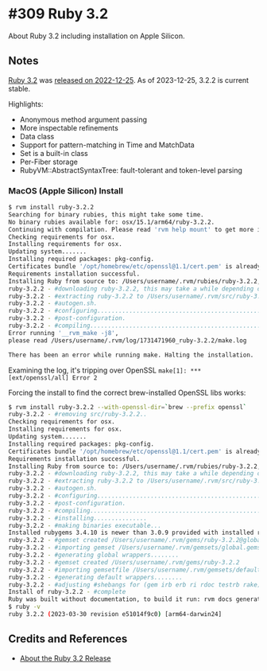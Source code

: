# #309 Ruby 3.2

About Ruby 3.2 including installation on Apple Silicon.

## Notes

[Ruby 3.2](https://rubyreferences.github.io/rubychanges/3.2.html)
was [released on 2022-12-25](https://github.com/ruby/ruby/blob/ruby_3_2/NEWS.md).
As of 2023-12-25, 3.2.2 is current stable.

Highlights:

* Anonymous method argument passing
* More inspectable refinements
* Data class
* Support for pattern-matching in Time and MatchData
* Set is a built-in class
* Per-Fiber storage
* RubyVM::AbstractSyntaxTree: fault-tolerant and token-level parsing

### MacOS (Apple Silicon) Install

```bash
$ rvm install ruby-3.2.2
Searching for binary rubies, this might take some time.
No binary rubies available for: osx/15.1/arm64/ruby-3.2.2.
Continuing with compilation. Please read 'rvm help mount' to get more information on binary rubies.
Checking requirements for osx.
Installing requirements for osx.
Updating system.......
Installing required packages: pkg-config.
Certificates bundle '/opt/homebrew/etc/openssl@1.1/cert.pem' is already up to date.
Requirements installation successful.
Installing Ruby from source to: /Users/username/.rvm/rubies/ruby-3.2.2, this may take a while depending on your cpu(s)...
ruby-3.2.2 - #downloading ruby-3.2.2, this may take a while depending on your connection...
ruby-3.2.2 - #extracting ruby-3.2.2 to /Users/username/.rvm/src/ruby-3.2.2.....
ruby-3.2.2 - #autogen.sh.
ruby-3.2.2 - #configuring....................................................................
ruby-3.2.2 - #post-configuration.
ruby-3.2.2 - #compiling........................................................................................................
Error running '__rvm_make -j8',
please read /Users/username/.rvm/log/1731471960_ruby-3.2.2/make.log

There has been an error while running make. Halting the installation.
```

Examining the log, it's tripping over OpenSSL `make[1]: *** [ext/openssl/all] Error 2`

Forcing the install to find the correct brew-installed OpenSSL libs works:

```bash
$ rvm install ruby-3.2.2 --with-openssl-dir=`brew --prefix openssl`
ruby-3.2.2 - #removing src/ruby-3.2.2..
Checking requirements for osx.
Installing requirements for osx.
Updating system.......
Installing required packages: pkg-config.
Certificates bundle '/opt/homebrew/etc/openssl@1.1/cert.pem' is already up to date.
Requirements installation successful.
Installing Ruby from source to: /Users/username/.rvm/rubies/ruby-3.2.2, this may take a while depending on your cpu(s)...
ruby-3.2.2 - #downloading ruby-3.2.2, this may take a while depending on your connection...
ruby-3.2.2 - #extracting ruby-3.2.2 to /Users/username/.rvm/src/ruby-3.2.2.....
ruby-3.2.2 - #autogen.sh.
ruby-3.2.2 - #configuring....................................................................
ruby-3.2.2 - #post-configuration.
ruby-3.2.2 - #compiling....................................................................................................
ruby-3.2.2 - #installing...............
ruby-3.2.2 - #making binaries executable...
Installed rubygems 3.4.10 is newer than 3.0.9 provided with installed ruby, skipping installation, use --force to force installation.
ruby-3.2.2 - #gemset created /Users/username/.rvm/gems/ruby-3.2.2@global
ruby-3.2.2 - #importing gemset /Users/username/.rvm/gemsets/global.gems..........................................................
ruby-3.2.2 - #generating global wrappers........
ruby-3.2.2 - #gemset created /Users/username/.rvm/gems/ruby-3.2.2
ruby-3.2.2 - #importing gemsetfile /Users/username/.rvm/gemsets/default.gems evaluated to empty gem list
ruby-3.2.2 - #generating default wrappers........
ruby-3.2.2 - #adjusting #shebangs for (gem irb erb ri rdoc testrb rake).
Install of ruby-3.2.2 - #complete
Ruby was built without documentation, to build it run: rvm docs generate-ri
$ ruby -v
ruby 3.2.2 (2023-03-30 revision e51014f9c0) [arm64-darwin24]
```

## Credits and References

* [About the Ruby 3.2 Release](https://rubyreferences.github.io/rubychanges/3.2.html)
